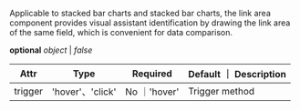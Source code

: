 Applicable to stacked bar charts and stacked bar charts, the link area component provides visual assistant identification by drawing the link area of the same field, which is convenient for data comparison.

<description>**optional** _object_ | _false_</description>

| Attr    | Type             | Required     | Default ｜ Description |
| ------- | ---------------- | ------------ | ---------------------- |
| trigger | 'hover'、'click' | No ｜'hover' | Trigger method         |
